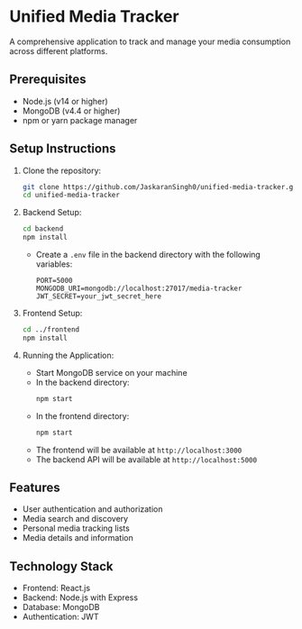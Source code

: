 # Unified Media Tracker

A comprehensive application to track and manage your media consumption across different platforms.

## Prerequisites

- Node.js (v14 or higher)
- MongoDB (v4.4 or higher)
- npm or yarn package manager

## Setup Instructions

1. Clone the repository:
   ```bash
   git clone https://github.com/JaskaranSingh0/unified-media-tracker.git
   cd unified-media-tracker
   ```

2. Backend Setup:
   ```bash
   cd backend
   npm install
   ```
   - Create a `.env` file in the backend directory with the following variables:
     ```
     PORT=5000
     MONGODB_URI=mongodb://localhost:27017/media-tracker
     JWT_SECRET=your_jwt_secret_here
     ```

3. Frontend Setup:
   ```bash
   cd ../frontend
   npm install
   ```

4. Running the Application:
   - Start MongoDB service on your machine
   - In the backend directory:
     ```bash
     npm start
     ```
   - In the frontend directory:
     ```bash
     npm start
     ```
   - The frontend will be available at `http://localhost:3000`
   - The backend API will be available at `http://localhost:5000`

## Features

- User authentication and authorization
- Media search and discovery
- Personal media tracking lists
- Media details and information

## Technology Stack

- Frontend: React.js
- Backend: Node.js with Express
- Database: MongoDB
- Authentication: JWT
